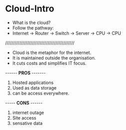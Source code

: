 # Cloud-Intro

- What is the cloud?
- Follow the pathway:
- Internet -> Router -> Switch -> Server
                               -> CPU
                               -> CPU
  
////////////////////////////////////////////
+ Cloud is the metaphor for the internet.
+ It is maintained outside the organisation.
+ It cuts costs and simplifies IT focus.

------ **PROS** -------
1. Hosted applications
2. Used as data storage
3. can be access everywhere.


----- **CONS** ------
1. internet outage
2. Site access
3. sensative data


  
